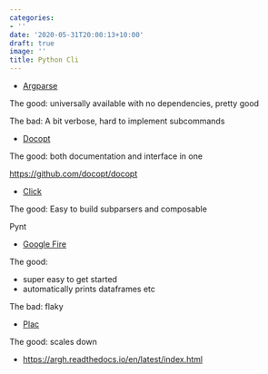 ```yaml
---
categories:
- ''
date: '2020-05-31T20:00:13+10:00'
draft: true
image: ''
title: Python Cli
---
```


* [Argparse](https://docs.python.org/3.8/library/argparse.html)

The good: universally available with no dependencies, pretty good

The bad: A bit verbose, hard to implement subcommands

* [Docopt](http://docopt.org/)

The good: both documentation and interface in one

https://github.com/docopt/docopt

* [Click](https://click.palletsprojects.com/en/7.x/)

The good: Easy to build subparsers and composable

Pynt

* [Google Fire](https://github.com/google/python-fire)

The good:
 - super easy to get started
 - automatically prints dataframes etc

The bad: flaky

* [Plac](https://github.com/micheles/plac)

The good: scales down


* https://argh.readthedocs.io/en/latest/index.html